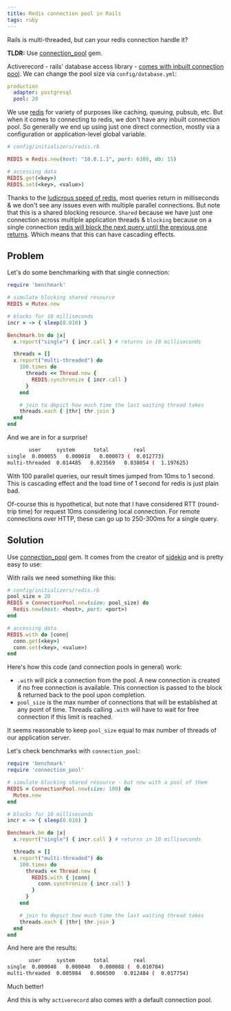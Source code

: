 ```yaml
---
title: Redis connection pool in Rails
tags: ruby
---
```


Rails is multi-threaded, but can your redis connection handle it?

<!--more-->

**TLDR:** Use [connection_pool][4] gem.

Activerecord - rails' database access library - [comes with inbuilt connection pool][1]. We can change the pool size via `config/database.yml`:

```yml
production
  adapter: postgresql
  pool: 20
```

We use [redis][2] for variety of purposes like caching, queuing, pubsub, etc. But when it comes to connecting to redis, we don't have any inbuilt connection pool.
So generally we end up using just one direct connection, mostly via a configuration or application-level global variable.

```ruby
# config/initializers/redis.rb

REDIS = Redis.new(host: "10.0.1.1", port: 6380, db: 15)

# accessing data
REDIS.get(<key>)
REDIS.set(<key>, <value>)
```

Thanks to the [ludicrous speed of redis][3], most queries return in milliseconds & we don't see any issues even with multiple parallel connections.
But note that this is a shared blocking resource. `Shared` because we have just one connection across multiple application threads & `blocking` because
on a single connection [redis will block the next query until the previous one returns][6]. Which means that this can have cascading effects.

## Problem

Let's do some benchmarking with that single connection:

```ruby
require 'benchmark'

# simulate blocking shared resource
REDIS = Mutex.new

# blocks for 10 milliseconds
incr = -> { sleep(0.010) }

Benchmark.bm do |x|
  x.report("single") { incr.call } # returns in 10 milliseconds

  threads = []
  x.report("multi-threaded") do
    100.times do
      threads << Thread.new {
        REDIS.synchronize { incr.call }
      }
    end

    # join to depict how much time the last waiting thread takes
    threads.each { |thr| thr.join }
  end
end
```

And we are in for a surprise!

```sh
       user     system      total        real
single  0.000055   0.000018   0.000073 (  0.012773)
multi-threaded  0.014485   0.023569   0.038054 (  1.197625)
```

With 100 parallel queries, our result times jumped from 10ms to 1 second.
This is cascading effect and the load time of 1 second for redis is just plain bad.

Of-course this is hypothetical, but note that I have considered RTT (round-trip time) for request 10ms
considering local connection. For remote connections over HTTP, these can go up to 250-300ms for a single query.

## Solution

Use [connection_pool][4] gem. It comes from the creator of [sidekiq][5] and is pretty easy to use:

With rails we need something like this:

```ruby
# config/initializers/redis.rb
pool_size = 20
REDIS = ConnectionPool.new(size: pool_size) do
  Redis.new(host: <host>, port: <port>)
end

# accessing data
REDIS.with do |conn|
  conn.get(<key>)
  conn.set(<key>, <value>)
end
```

Here's how this code (and connection pools in general) work:

* `.with` will pick a connection from the pool. A new connection is created if no free connection is available.
  This connection is passed to the block & returned back to the pool upon completion.
* `pool_size` is the max number of connections that will be established at any point of time.
  Threads calling `.with` will have to wait for free connection if this limit is reached.

It seems reasonable to keep `pool_size` equal to max number of threads of our application server.

Let's check benchmarks with `connection_pool`:

```ruby
require 'benchmark'
require 'connection_pool'

# simulate blocking shared resource - but now with a pool of them
REDIS = ConnectionPool.new(size: 100) do
  Mutex.new
end

# blocks for 10 milliseconds
incr = -> { sleep(0.010) }

Benchmark.bm do |x|
  x.report("single") { incr.call } # returns in 10 milliseconds

  threads = []
  x.report("multi-threaded") do
    100.times do
      threads << Thread.new {
        REDIS.with { |conn|
          conn.synchronize { incr.call }
        }
      }
    end

    # join to depict how much time the last waiting thread takes
    threads.each { |thr| thr.join }
  end
end
```

And here are the results:

```sh
       user     system      total        real
single  0.000048   0.000040   0.000088 (  0.010704)
multi-threaded  0.005984   0.006500   0.012484 (  0.017754)
```

Much better!

And this is why `activerecord` also comes with a default connection pool.

[1]: https://api.rubyonrails.org/v6.0.2/classes/ActiveRecord/ConnectionAdapters/ConnectionPool.html
[2]: https://redis.io/
[3]: https://redis.io/topics/benchmarks
[4]: https://github.com/mperham/connection_pool
[5]: https://sidekiq.org/
[6]: https://redis.io/topics/pipelining
[7]: https://gist.github.com/tejasbubane/18fcb441f7bf067e5963f1af262a2945
